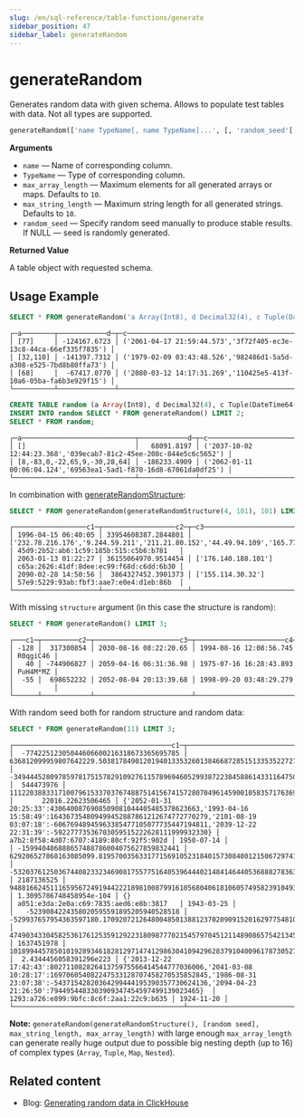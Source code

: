 ```yaml
---
slug: /en/sql-reference/table-functions/generate
sidebar_position: 47
sidebar_label: generateRandom
---
```


# generateRandom

Generates random data with given schema.
Allows to populate test tables with data.
Not all types are supported.

``` sql
generateRandom(['name TypeName[, name TypeName]...', [, 'random_seed'[, 'max_string_length'[, 'max_array_length']]]])
```

**Arguments**

- `name` — Name of corresponding column.
- `TypeName` — Type of corresponding column.
- `max_array_length` — Maximum elements for all generated arrays or maps. Defaults to `10`.
- `max_string_length` — Maximum string length for all generated strings. Defaults to `10`.
- `random_seed` — Specify random seed manually to produce stable results. If NULL — seed is randomly generated.

**Returned Value**

A table object with requested schema.

## Usage Example

``` sql
SELECT * FROM generateRandom('a Array(Int8), d Decimal32(4), c Tuple(DateTime64(3), UUID)', 1, 10, 2) LIMIT 3;
```

``` text
┌─a────────┬────────────d─┬─c──────────────────────────────────────────────────────────────────┐
│ [77]     │ -124167.6723 │ ('2061-04-17 21:59:44.573','3f72f405-ec3e-13c8-44ca-66ef335f7835') │
│ [32,110] │ -141397.7312 │ ('1979-02-09 03:43:48.526','982486d1-5a5d-a308-e525-7bd8b80ffa73') │
│ [68]     │  -67417.0770 │ ('2080-03-12 14:17:31.269','110425e5-413f-10a6-05ba-fa6b3e929f15') │
└──────────┴──────────────┴────────────────────────────────────────────────────────────────────┘
```

```sql
CREATE TABLE random (a Array(Int8), d Decimal32(4), c Tuple(DateTime64(3), UUID)) engine=Memory;
INSERT INTO random SELECT * FROM generateRandom() LIMIT 2;
SELECT * FROM random;
```

```text
┌─a────────────────────────────┬────────────d─┬─c──────────────────────────────────────────────────────────────────┐
│ []                           │   68091.8197 │ ('2037-10-02 12:44:23.368','039ecab7-81c2-45ee-208c-844e5c6c5652') │
│ [8,-83,0,-22,65,9,-30,28,64] │ -186233.4909 │ ('2062-01-11 00:06:04.124','69563ea1-5ad1-f870-16d8-67061da0df25') │
└──────────────────────────────┴──────────────┴────────────────────────────────────────────────────────────────────┘
```

In combination with [generateRandomStructure](../../sql-reference/functions/other-functions.md#generateRandomStructure):

```sql
SELECT * FROM generateRandom(generateRandomStructure(4, 101), 101) LIMIT 3;
```

```text
┌──────────────────c1─┬──────────────────c2─┬─c3─────────────────────────────────────────────────────────────────────────────────────────────────────────────────────────────────────────────────┬─c4──────────────────────────────────────┐
│ 1996-04-15 06:40:05 │ 33954608387.2844801 │ ['232.78.216.176','9.244.59.211','211.21.80.152','44.49.94.109','165.77.195.182','68.167.134.239','212.13.24.185','1.197.255.35','192.55.131.232'] │ 45d9:2b52:ab6:1c59:185b:515:c5b6:b781   │
│ 2063-01-13 01:22:27 │ 36155064970.9514454 │ ['176.140.188.101']                                                                                                                                │ c65a:2626:41df:8dee:ec99:f68d:c6dd:6b30 │
│ 2090-02-28 14:50:56 │  3864327452.3901373 │ ['155.114.30.32']                                                                                                                                  │ 57e9:5229:93ab:fbf3:aae7:e0e4:d1eb:86b  │
└─────────────────────┴─────────────────────┴────────────────────────────────────────────────────────────────────────────────────────────────────────────────────────────────────────────────────┴─────────────────────────────────────────┘
```

With missing `structure` argument (in this case the structure is random):

```sql
SELECT * FROM generateRandom() LIMIT 3;
```

```text
┌───c1─┬─────────c2─┬─────────────────────c3─┬──────────────────────c4─┬─c5───────┐
│ -128 │  317300854 │ 2030-08-16 08:22:20.65 │ 1994-08-16 12:08:56.745 │ R0qgiC46 │
│   40 │ -744906827 │ 2059-04-16 06:31:36.98 │ 1975-07-16 16:28:43.893 │ PuH4M*MZ │
│  -55 │  698652232 │ 2052-08-04 20:13:39.68 │ 1998-09-20 03:48:29.279 │          │
└──────┴────────────┴────────────────────────┴─────────────────────────┴──────────┘
```

With random seed both for random structure and random data:

```sql
SELECT * FROM generateRandom(11) LIMIT 3;
```

```text
┌───────────────────────────────────────c1─┬─────────────────────────────────────────────────────────────────────────────c2─┬─────────────────────────────────────────────────────────────────────────────c3─┬─────────c4─┬─────────────────────────────────────────────────────────────────────────────c5─┬──────────────────────c6─┬─c7──────────────────────────────────────────────────────────────────────────────────────────────────────────────────────────────────────────────────────────────────────────────────────────────────────────────────────────────────────────────────────┬─c8──────────────────────────────────────┬─────────c9─┐
│  -77422512305044606600216318673365695785 │   636812099959807642229.503817849012019401335326013846687285151335352272727523 │ -34944452809785978175157829109276115789694605299387223845886143311647505037529 │  544473976 │ 111220388331710079615337037674887514156741572807049614590010583571763691328563 │       22016.22623506465 │ {'2052-01-31 20:25:33':4306400876908509081044405485378623663,'1993-04-16 15:58:49':164367354809499452887861212674772770279,'2101-08-19 03:07:18':-60676948945963385477105077735447194811,'2039-12-22 22:31:39':-59227773536703059515222628111999932330} │ a7b2:8f58:4d07:6707:4189:80cf:92f5:902d │ 1950-07-14 │
│ -159940486888657488786004075627859832441 │  629206527868163085099.8195700356331771569105231840157308480121506729741348442 │ -53203761250367440823323469081755775164053964440214841464405368882783634063735 │ 2187136525 │  94881662451116595672491944222189810087991610568040618106057495823910493624275 │ 1.3095786748458954e-104 │ {}                                                                                                                                                                                                                                                      │ a051:e3da:2e0a:c69:7835:aed6:e8b:3817   │ 1943-03-25 │
│   -5239084224358020595591895205940528518 │ -529937657954363597180.1709207212648004850138812370209091520162977548101577846 │  47490343304582536176125359129223180987770215457970451211489086575421345731671 │ 1637451978 │ 101899445785010192893461828129714741298630410942962837910400961787305271699002 │  2.4344456058391296e223 │ {'2013-12-22 17:42:43':80271108282641375975566414544777036006,'2041-03-08 10:28:17':169706054082247533128707458270535852845,'1986-08-31 23:07:38':-54371542820364299444195390357730624136,'2094-04-23 21:26:50':7944954483303909347454597499139023465}  │ 1293:a726:e899:9bfc:8c6f:2aa1:22c9:b635 │ 1924-11-20 │
└──────────────────────────────────────────┴────────────────────────────────────────────────────────────────────────────────┴────────────────────────────────────────────────────────────────────────────────┴────────────┴────────────────────────────────────────────────────────────────────────────────┴─────────────────────────┴─────────────────────────────────────────────────────────────────────────────────────────────────────────────────────────────────────────────────────────────────────────────────────────────────────────────────────────────────────────────────────────┴─────────────────────────────────────────┴────────────┘
```

**Note:** `generateRandom(generateRandomStructure(), [random seed], max_string_length, max_array_length)` with large enough `max_array_length` can generate really huge output due to possible big nesting depth (up to 16) of complex types (`Array`, `Tuple`, `Map`, `Nested`).

## Related content
- Blog: [Generating random data in ClickHouse](https://clickhouse.com/blog/generating-random-test-distribution-data-for-clickhouse)
